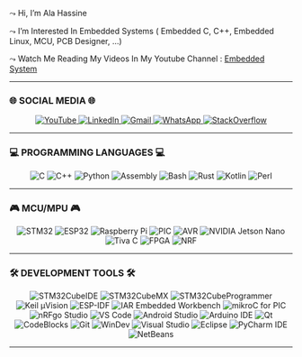 ⤳ Hi, I’m Ala Hassine

⤳ I’m Interested In Embedded Systems ( Embedded C, C++, Embedded Linux, MCU, PCB Designer, ...)

⤳ Watch Me Reading My Videos In My Youtube Channel : [Embedded System](https://www.youtube.com/@EmbeddedSystem)

---

###  🌐 SOCIAL MEDIA 🌐
<p align="center">
  <a href="https://www.youtube.com/@EmbeddedSystem" target="_blank">
    <img src="https://img.shields.io/badge/YouTube-%23FF0000?style=for-the-badge&logo=youtube&logoColor=white" alt="YouTube"/>
  </a>
  <a href="https://www.linkedin.com/in/ala-hassine/" target="_blank">
      <img src="https://img.shields.io/badge/LinkedIn-%230077B5?style=for-the-badge&logo=linkedin&logoColor=white" alt="LinkedIn"/>
  </a>
  <a href="mailto:contact.ala.hassine@gmail.com" target="_blank">
      <img src="https://img.shields.io/badge/Gmail-D14836?style=for-the-badge&logo=gmail&logoColor=white" alt="Gmail"/>
  </a>
  <a href="https://wa.me/21650942372" target="_blank">
      <img src="https://img.shields.io/badge/WhatsApp-%2325D366?style=for-the-badge&logo=whatsapp&logoColor=white" alt="WhatsApp"/>
  </a>
  <a href="https://stackoverflow.com/users/12172340/ala-hassine" target="_blank">
      <img src="https://img.shields.io/badge/Stack_Overflow-%23F58025?style=for-the-badge&logo=stackoverflow&logoColor=white" alt="StackOverflow"/>
  </a>
</p>

---

### 💻 PROGRAMMING LANGUAGES 💻
<div align="center">
  
![C](https://img.shields.io/badge/C-%2300599C?style=for-the-badge&logo=c&logoColor=white) 
![C++](https://img.shields.io/badge/C%2B%2B-%2300599C?style=for-the-badge&logo=c%2B%2B&logoColor=white)
![Python](https://img.shields.io/badge/Python-%233776AB?style=for-the-badge&logo=python&logoColor=white) 
![Assembly](https://img.shields.io/badge/Assembly-%23000000?style=for-the-badge&logo=chip&logoColor=white)
![Bash](https://img.shields.io/badge/Bash-%23121011?style=for-the-badge&logo=gnu-bash&logoColor=white)
![Rust](https://img.shields.io/badge/Rust-%23000000?style=for-the-badge&logo=rust&logoColor=white)
![Kotlin](https://img.shields.io/badge/Kotlin-%237F52FF?style=for-the-badge&logo=kotlin&logoColor=white)
![Perl](https://img.shields.io/badge/Perl-%2339457E?style=for-the-badge&logo=perl&logoColor=white)

</div>

---

### 🎮 MCU/MPU 🎮
<div align="center">

![STM32](https://img.shields.io/badge/STM32-%23217576?style=for-the-badge&logo=stm32&logoColor=white) 
![ESP32](https://img.shields.io/badge/ESP-%23001C8C?style=for-the-badge&logo=espressif&logoColor=white) 
![Raspberry Pi](https://img.shields.io/badge/Raspberry%20Pi-%23C51A4A?style=for-the-badge&logo=raspberry-pi&logoColor=white)
![PIC](https://img.shields.io/badge/PIC-%230058D1?style=for-the-badge&logo=microchip&logoColor=white) 
![AVR](https://img.shields.io/badge/AVR-%23E46C23?style=for-the-badge&logo=atmel&logoColor=white)
![NVIDIA Jetson Nano](https://img.shields.io/badge/NVIDIA-Jetson_Nano-%2376B900?style=for-the-badge&logo=nvidia&logoColor=white) 
![Tiva C](https://img.shields.io/badge/TI-Tiva_C-%23A50034?style=for-the-badge&logo=texasinstruments&logoColor=white)
![FPGA](https://img.shields.io/badge/FPGA-%2376509B?style=for-the-badge&logo=chip&logoColor=white) 
![NRF](https://img.shields.io/badge/Nordic-nRF-%2300A9CE?style=for-the-badge&logo=nordicsemiconductor&logoColor=white)

</div>

---

### 🛠️ DEVELOPMENT TOOLS 🛠️
<div align="center">

![STM32CubeIDE](https://img.shields.io/badge/STM32CubeIDE-%23217576?style=for-the-badge&logo=stm32&logoColor=white)
![STM32CubeMX](https://img.shields.io/badge/STM32CubeMX-%23217576?style=for-the-badge&logo=stm32&logoColor=white)
![STM32CubeProgrammer](https://img.shields.io/badge/STM32-CubeProgrammer-%23003271?style=for-the-badge&logo=stmicroelectronics&logoColor=white)
![Keil µVision](https://img.shields.io/badge/Keil-μVision-%2300A1CE?style=for-the-badge&logo=arm&logoColor=white)
![ESP-IDF](https://img.shields.io/badge/ESP-IDF-%23E7352C?style=for-the-badge&logo=espressif&logoColor=white)
![IAR Embedded Workbench](https://img.shields.io/badge/IAR-Embedded_Workbench-%23000000?style=for-the-badge&logo=iar&logoColor=white)
![mikroC for PIC](https://img.shields.io/badge/mikroElektronika-mikroC-%23DF001F?style=for-the-badge&logo=microchip&logoColor=white)
![nRFgo Studio](https://img.shields.io/badge/Nordic-nRFgo_Studio-%2300A9CE?style=for-the-badge&logo=nordicsemiconductor&logoColor=white)
![VS Code](https://img.shields.io/badge/VS%20Code-%23007ACC?style=for-the-badge&logo=visual-studio-code&logoColor=white) 
![Android Studio](https://img.shields.io/badge/Android_Studio-3DDC84?style=for-the-badge&logo=android-studio&logoColor=white)
![Arduino IDE](https://img.shields.io/badge/Arduino%20IDE-%2300979C?style=for-the-badge&logo=arduino&logoColor=white)
![Qt](https://img.shields.io/badge/Qt-%2337C211?style=for-the-badge&logo=qt&logoColor=white)
![CodeBlocks](https://img.shields.io/badge/Code::Blocks-%232B5F84?style=for-the-badge&logo=codeblocks&logoColor=white)
![Git](https://img.shields.io/badge/Git-%23F05032?style=for-the-badge&logo=git&logoColor=white)
![WinDev](https://img.shields.io/badge/PCSoft-WinDev-%23005987?style=for-the-badge&logo=windowsterminal&logoColor=white)
![Visual Studio](https://img.shields.io/badge/Visual_Studio-5C2D91?style=for-the-badge&logo=visualstudio&logoColor=white)
![Eclipse](https://img.shields.io/badge/Eclipse-%23000000?style=for-the-badge&logo=eclipse&logoColor=white) 
![PyCharm IDE](https://img.shields.io/badge/Python-PyCharm-%233776AB?style=for-the-badge&logo=pycharm&logoColor=white)
![NetBeans](https://img.shields.io/badge/NetBeans-%23000000?style=for-the-badge&logo=netbeans&logoColor=white)

</div>

---
